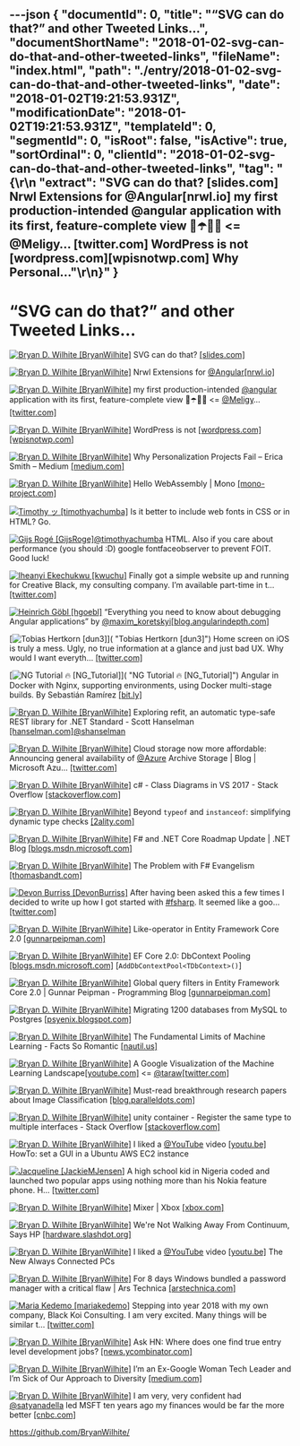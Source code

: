 ---json
{
  "documentId": 0,
  "title": "“SVG can do that?” and other Tweeted Links…",
  "documentShortName": "2018-01-02-svg-can-do-that-and-other-tweeted-links",
  "fileName": "index.html",
  "path": "./entry/2018-01-02-svg-can-do-that-and-other-tweeted-links",
  "date": "2018-01-02T19:21:53.931Z",
  "modificationDate": "2018-01-02T19:21:53.931Z",
  "templateId": 0,
  "segmentId": 0,
  "isRoot": false,
  "isActive": true,
  "sortOrdinal": 0,
  "clientId": "2018-01-02-svg-can-do-that-and-other-tweeted-links",
  "tag": "{\r\n  \"extract\": \"SVG can do that? [slides.com] Nrwl Extensions for @Angular[nrwl.io] my first production-intended @angular application with its first, feature-complete view 🎁☂️💄🧐 <= @Meligy… [twitter.com] WordPress is not [wordpress.com][wpisnotwp.com] Why Personal...\"\r\n}"
}
---

# “SVG can do that?” and other Tweeted Links…

[<img alt="Bryan D. Wilhite [BryanWilhite]" src="https://songhay.blob.core.windows.net/shared-social-twitter/BryanWilhite.jpeg">](http://songhayblog.azurewebsites.net/ "Bryan D. Wilhite [BryanWilhite]") SVG can do that? [[slides.com]](http://slides.com/sdrasner/svg-can-do-that#/)

[<img alt="Bryan D. Wilhite [BryanWilhite]" src="https://songhay.blob.core.windows.net/shared-social-twitter/BryanWilhite.jpeg">](http://songhayblog.azurewebsites.net/ "Bryan D. Wilhite [BryanWilhite]") Nrwl Extensions for [@Angular](http://twitter.com/Angular)[[nrwl.io]](https://nrwl.io/nx)

[<img alt="Bryan D. Wilhite [BryanWilhite]" src="https://songhay.blob.core.windows.net/shared-social-twitter/BryanWilhite.jpeg">](http://songhayblog.azurewebsites.net/ "Bryan D. Wilhite [BryanWilhite]") my first production-intended [@angular](http://twitter.com/angular) application with its first, feature-complete view 🎁☂️💄🧐 <= [@Meligy](http://twitter.com/Meligy)… [[twitter.com]](https://twitter.com/i/web/status/941178629840498689)

[<img alt="Bryan D. Wilhite [BryanWilhite]" src="https://songhay.blob.core.windows.net/shared-social-twitter/BryanWilhite.jpeg">](http://songhayblog.azurewebsites.net/ "Bryan D. Wilhite [BryanWilhite]") WordPress is not [[wordpress.com]](http://WordPress.com)[[wpisnotwp.com]](https://wpisnotwp.com/)

[<img alt="Bryan D. Wilhite [BryanWilhite]" src="https://songhay.blob.core.windows.net/shared-social-twitter/BryanWilhite.jpeg">](http://songhayblog.azurewebsites.net/ "Bryan D. Wilhite [BryanWilhite]") Why Personalization Projects Fail – Erica Smith – Medium [[medium.com]](https://medium.com/@ericathegreat/why-personalization-projects-fail-5af7d9623fb0)

[<img alt="Bryan D. Wilhite [BryanWilhite]" src="https://songhay.blob.core.windows.net/shared-social-twitter/BryanWilhite.jpeg">](http://songhayblog.azurewebsites.net/ "Bryan D. Wilhite [BryanWilhite]") Hello WebAssembly | Mono [[mono-project.com]](http://www.mono-project.com/news/2017/08/09/hello-webassembly/)

[<img alt="Timothy ッ [timothyachumba]" src="https://songhay.blob.core.windows.net/shared-social-twitter/timothyachumba.jpg">](http://timothyachumba.com/ "Timothy ッ [timothyachumba]") Is it better to include web fonts in CSS or in HTML? Go.

[<img alt="Gijs Rogé [GijsRoge]" src="https://songhay.blob.core.windows.net/shared-social-twitter/GijsRoge.jpeg">](http://gijsroge.github.io/ "Gijs Rogé [GijsRoge]")[@timothyachumba](http://twitter.com/timothyachumba) HTML. Also if you care about performance (you should :D) google fontfaceobserver to prevent FOIT. Good luck!

[<img alt="Iheanyi Ekechukwu [kwuchu]" src="https://songhay.blob.core.windows.net/shared-social-twitter/kwuchu.jpg">](https://iheanyi.com/ "Iheanyi Ekechukwu [kwuchu]") Finally got a simple website up and running for Creative Black, my consulting company. I’m available part-time in t… [[twitter.com]](https://twitter.com/i/web/status/947275211157712896)

[<img alt="Heinrich Göbl [hgoebl]" src="https://songhay.blob.core.windows.net/shared-social-twitter/hgoebl.jpg">](http://www.goebl.com/ "Heinrich Göbl [hgoebl]") “Everything you need to know about debugging Angular applications” by [@maxim_koretskyi](http://twitter.com/maxim_koretskyi)[[blog.angularindepth.com]](https://blog.angularindepth.com/everything-you-need-to-know-about-debugging-angular-applications-d308ed8a51b4)

[<img alt="Tobias Hertkorn [dun3]" src="https://songhay.blob.core.windows.net/shared-social-twitter/dun3.jpg">]( "Tobias Hertkorn [dun3]") Home screen on iOS is truly a mess. Ugly, no true information at a glance and just bad UX. Why would I want everyth… [[twitter.com]](https://twitter.com/i/web/status/945424468524109824)

[<img alt="NG Tutorial 🔥 [NG_Tutorial]" src="https://songhay.blob.core.windows.net/shared-social-twitter/NG_Tutorial.jpg">]( "NG Tutorial 🔥 [NG_Tutorial]") Angular in Docker with Nginx, supporting environments, using Docker multi-stage builds. By Sebastián Ramírez [[bit.ly]](http://bit.ly/2xtDAfi)

[<img alt="Bryan D. Wilhite [BryanWilhite]" src="https://songhay.blob.core.windows.net/shared-social-twitter/BryanWilhite.jpeg">](http://songhayblog.azurewebsites.net/ "Bryan D. Wilhite [BryanWilhite]") Exploring refit, an automatic type-safe REST library for .NET Standard - Scott Hanselman [[hanselman.com]](https://www.hanselman.com/blog/ExploringRefitAnAutomaticTypesafeRESTLibraryForNETStandard.aspx)[@shanselman](http://twitter.com/shanselman)

[<img alt="Bryan D. Wilhite [BryanWilhite]" src="https://songhay.blob.core.windows.net/shared-social-twitter/BryanWilhite.jpeg">](http://songhayblog.azurewebsites.net/ "Bryan D. Wilhite [BryanWilhite]") Cloud storage now more affordable: Announcing general availability of [@Azure](http://twitter.com/Azure) Archive Storage | Blog | Microsoft Azu… [[twitter.com]](https://twitter.com/i/web/status/941480446537412608)

[<img alt="Bryan D. Wilhite [BryanWilhite]" src="https://songhay.blob.core.windows.net/shared-social-twitter/BryanWilhite.jpeg">](http://songhayblog.azurewebsites.net/ "Bryan D. Wilhite [BryanWilhite]") c# - Class Diagrams in VS 2017 - Stack Overflow [[stackoverflow.com]](https://stackoverflow.com/questions/42233831/class-diagrams-in-vs-2017)

[<img alt="Bryan D. Wilhite [BryanWilhite]" src="https://songhay.blob.core.windows.net/shared-social-twitter/BryanWilhite.jpeg">](http://songhayblog.azurewebsites.net/ "Bryan D. Wilhite [BryanWilhite]") Beyond `typeof` and `instanceof`: simplifying dynamic type checks [[2ality.com]](http://2ality.com/2017/08/type-right.html)

[<img alt="Bryan D. Wilhite [BryanWilhite]" src="https://songhay.blob.core.windows.net/shared-social-twitter/BryanWilhite.jpeg">](http://songhayblog.azurewebsites.net/ "Bryan D. Wilhite [BryanWilhite]") F# and .NET Core Roadmap Update | .NET Blog [[blogs.msdn.microsoft.com]](https://blogs.msdn.microsoft.com/dotnet/2017/08/14/f-and-net-core-roadmap-update/)

[<img alt="Bryan D. Wilhite [BryanWilhite]" src="https://songhay.blob.core.windows.net/shared-social-twitter/BryanWilhite.jpeg">](http://songhayblog.azurewebsites.net/ "Bryan D. Wilhite [BryanWilhite]") The Problem with F# Evangelism [[thomasbandt.com]](https://thomasbandt.com/posts/404)

[<img alt="Devon Burriss [DevonBurriss]" src="https://songhay.blob.core.windows.net/shared-social-twitter/DevonBurriss.jpeg">](http://devonburriss.me/ "Devon Burriss [DevonBurriss]") After having been asked this a few times I decided to write up how I got started with [#fsharp](http://twitter.com/search?q=%23fsharp). It seemed like a goo… [[twitter.com]](https://twitter.com/i/web/status/946486419995930625)

[<img alt="Bryan D. Wilhite [BryanWilhite]" src="https://songhay.blob.core.windows.net/shared-social-twitter/BryanWilhite.jpeg">](http://songhayblog.azurewebsites.net/ "Bryan D. Wilhite [BryanWilhite]") Like-operator in Entity Framework Core 2.0 [[gunnarpeipman.com]](http://gunnarpeipman.com/2017/08/ef-core-like-operator/)

[<img alt="Bryan D. Wilhite [BryanWilhite]" src="https://songhay.blob.core.windows.net/shared-social-twitter/BryanWilhite.jpeg">](http://songhayblog.azurewebsites.net/ "Bryan D. Wilhite [BryanWilhite]") EF Core 2.0: DbContext Pooling [[blogs.msdn.microsoft.com]](https://blogs.msdn.microsoft.com/dotnet/2017/08/14/announcing-entity-framework-core-2-0/) [`AddDbContextPool<TDbContext>()`]

[<img alt="Bryan D. Wilhite [BryanWilhite]" src="https://songhay.blob.core.windows.net/shared-social-twitter/BryanWilhite.jpeg">](http://songhayblog.azurewebsites.net/ "Bryan D. Wilhite [BryanWilhite]") Global query filters in Entity Framework Core 2.0 | Gunnar Peipman - Programming Blog [[gunnarpeipman.com]](http://gunnarpeipman.com/2017/08/ef-core-global-query-filters/)

[<img alt="Bryan D. Wilhite [BryanWilhite]" src="https://songhay.blob.core.windows.net/shared-social-twitter/BryanWilhite.jpeg">](http://songhayblog.azurewebsites.net/ "Bryan D. Wilhite [BryanWilhite]") Migrating 1200 databases from MySQL to Postgres [[psyenix.blogspot.com]](http://psyenix.blogspot.com/2017/08/migrating-1200-db-from-mysql-to-postgres.html)

[<img alt="Bryan D. Wilhite [BryanWilhite]" src="https://songhay.blob.core.windows.net/shared-social-twitter/BryanWilhite.jpeg">](http://songhayblog.azurewebsites.net/ "Bryan D. Wilhite [BryanWilhite]") The Fundamental Limits of Machine Learning - Facts So Romantic [[nautil.us]](http://nautil.us/blog/-the-fundamental-limits-of-machine-learning)

[<img alt="Bryan D. Wilhite [BryanWilhite]" src="https://songhay.blob.core.windows.net/shared-social-twitter/BryanWilhite.jpeg">](http://songhayblog.azurewebsites.net/ "Bryan D. Wilhite [BryanWilhite]") A Google Visualization of the Machine Learning Landscape[[youtube.com]](https://www.youtube.com/watch?v=ZuMdaXNR9Mk) <= [@taraw](http://twitter.com/taraw)[[twitter.com]](https://twitter.com/BryanWilhite/status/941133561884581888/photo/1)

[<img alt="Bryan D. Wilhite [BryanWilhite]" src="https://songhay.blob.core.windows.net/shared-social-twitter/BryanWilhite.jpeg">](http://songhayblog.azurewebsites.net/ "Bryan D. Wilhite [BryanWilhite]") Must-read breakthrough research papers about Image Classification [[blog.paralleldots.com]](http://blog.paralleldots.com/technology/deep-learning/must-read-path-breaking-papers-about-image-classification/)

[<img alt="Bryan D. Wilhite [BryanWilhite]" src="https://songhay.blob.core.windows.net/shared-social-twitter/BryanWilhite.jpeg">](http://songhayblog.azurewebsites.net/ "Bryan D. Wilhite [BryanWilhite]") unity container - Register the same type to multiple interfaces - Stack Overflow [[stackoverflow.com]](https://stackoverflow.com/questions/11115298/register-the-same-type-to-multiple-interfaces)

[<img alt="Bryan D. Wilhite [BryanWilhite]" src="https://songhay.blob.core.windows.net/shared-social-twitter/BryanWilhite.jpeg">](http://songhayblog.azurewebsites.net/ "Bryan D. Wilhite [BryanWilhite]") I liked a [@YouTube](http://twitter.com/YouTube) video [[youtu.be]](http://youtu.be/9BAoJ7JZHr0?a) HowTo: set a GUI in a Ubuntu AWS EC2 instance

[<img alt="Jacqueline [JackieMJensen]" src="https://songhay.blob.core.windows.net/shared-social-twitter/JackieMJensen.jpg">](https://www.youtube.com/watch?v=ZeKBquRKa-w "Jacqueline [JackieMJensen]") A high school kid in Nigeria coded and launched two popular apps using nothing more than his Nokia feature phone. H… [[twitter.com]](https://twitter.com/i/web/status/947116569242492928)

[<img alt="Bryan D. Wilhite [BryanWilhite]" src="https://songhay.blob.core.windows.net/shared-social-twitter/BryanWilhite.jpeg">](http://songhayblog.azurewebsites.net/ "Bryan D. Wilhite [BryanWilhite]") Mixer | Xbox [[xbox.com]](http://www.xbox.com/en-US/mixer)

[<img alt="Bryan D. Wilhite [BryanWilhite]" src="https://songhay.blob.core.windows.net/shared-social-twitter/BryanWilhite.jpeg">](http://songhayblog.azurewebsites.net/ "Bryan D. Wilhite [BryanWilhite]") We're Not Walking Away From Continuum, Says HP [[hardware.slashdot.org]](https://hardware.slashdot.org/story/17/08/15/1311247/were-not-walking-away-from-continuum-says-hp?utm_source=feedly1.0mainlinkanon&utm_medium=feed)

[<img alt="Bryan D. Wilhite [BryanWilhite]" src="https://songhay.blob.core.windows.net/shared-social-twitter/BryanWilhite.jpeg">](http://songhayblog.azurewebsites.net/ "Bryan D. Wilhite [BryanWilhite]") I liked a [@YouTube](http://twitter.com/YouTube) video [[youtu.be]](http://youtu.be/Rd7R9G1An3s?a) The New Always Connected PCs

[<img alt="Bryan D. Wilhite [BryanWilhite]" src="https://songhay.blob.core.windows.net/shared-social-twitter/BryanWilhite.jpeg">](http://songhayblog.azurewebsites.net/ "Bryan D. Wilhite [BryanWilhite]") For 8 days Windows bundled a password manager with a critical flaw | Ars Technica [[arstechnica.com]](https://arstechnica.com/information-technology/2017/12/microsoft-is-forcing-users-to-install-a-critically-flawed-password-manager/)

[<img alt="Maria Kedemo [mariakedemo]" src="https://songhay.blob.core.windows.net/shared-social-twitter/mariakedemo.jpg">](http://mkedemo.wordpress.com/ "Maria Kedemo [mariakedemo]") Stepping into year 2018 with my own company, Black Koi Consulting. I am very excited. Many things will be similar t… [[twitter.com]](https://twitter.com/i/web/status/948146460943638528)

[<img alt="Bryan D. Wilhite [BryanWilhite]" src="https://songhay.blob.core.windows.net/shared-social-twitter/BryanWilhite.jpeg">](http://songhayblog.azurewebsites.net/ "Bryan D. Wilhite [BryanWilhite]") Ask HN: Where does one find true entry level development jobs? [[news.ycombinator.com]](https://news.ycombinator.com/item?id=15019507)

[<img alt="Bryan D. Wilhite [BryanWilhite]" src="https://songhay.blob.core.windows.net/shared-social-twitter/BryanWilhite.jpeg">](http://songhayblog.azurewebsites.net/ "Bryan D. Wilhite [BryanWilhite]") I’m an Ex-Google Woman Tech Leader and I’m Sick of Our Approach to Diversity [[medium.com]](https://medium.com/the-mission/im-an-ex-google-woman-tech-leader-and-i-m-sick-of-our-approach-to-diversity-17008c5fe999)

[<img alt="Bryan D. Wilhite [BryanWilhite]" src="https://songhay.blob.core.windows.net/shared-social-twitter/BryanWilhite.jpeg">](http://songhayblog.azurewebsites.net/ "Bryan D. Wilhite [BryanWilhite]") I am very, very confident had [@satyanadella](http://twitter.com/satyanadella) led MSFT ten years ago my finances would be far the more better [[cnbc.com]](https://www.cnbc.com/2017/12/13/satya-nadella-wishes-microsoft-got-into-public-cloud-earlier.html)

<https://github.com/BryanWilhite/>
